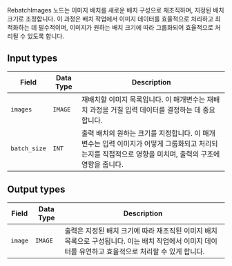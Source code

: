 
RebatchImages 노드는 이미지 배치를 새로운 배치 구성으로 재조직하며, 지정된 배치 크기로 조정합니다. 이 과정은 배치 작업에서 이미지 데이터를 효율적으로 처리하고 최적화하는 데 필수적이며, 이미지가 원하는 배치 크기에 따라 그룹화되어 효율적으로 처리될 수 있도록 합니다.

## Input types

| Field       | Data Type | Description                                                                         |
|-------------|-------------|-------------------------------------------------------------------------------------|
| `images`    | `IMAGE`     | 재배치할 이미지 목록입니다. 이 매개변수는 재배치 과정을 거칠 입력 데이터를 결정하는 데 중요합니다. |
| `batch_size`| `INT`       | 출력 배치의 원하는 크기를 지정합니다. 이 매개변수는 입력 이미지가 어떻게 그룹화되고 처리되는지를 직접적으로 영향을 미치며, 출력의 구조에 영향을 줍니다. |

## Output types

| Field | Data Type | Description                                                                   |
|-------|-------------|-------------------------------------------------------------------------------|
| `image`| `IMAGE`     | 출력은 지정된 배치 크기에 따라 재조직된 이미지 배치 목록으로 구성됩니다. 이는 배치 작업에서 이미지 데이터를 유연하고 효율적으로 처리할 수 있게 합니다. |
